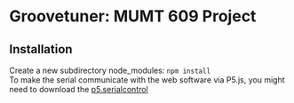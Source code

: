 # Groovetuner: MUMT 609 Project

## Installation

Create a new subdirectory node_modules: <code>npm install</code>
<br>
To make the serial communicate with the web software via P5.js, you might need to download the [p5.serialcontrol](https://github.com/p5-serial/p5.serialcontrol/releases)

